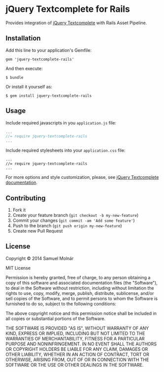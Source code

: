 # jQuery Textcomplete for Rails

Provides integration of [jQuery Textcomplete](https://github.com/yuku-t/jquery-textcomplete) with Rails Asset Pipeline.

## Installation

Add this line to your application's Gemfile:

    gem 'jquery-textcomplete-rails'

And then execute:

    $ bundle

Or install it yourself as:

    $ gem install jquery-textcomplete-rails

## Usage

Include required javascripts in you `application.js` file:
```javascript
...
//= require jquery-textcomplete-rails
...
```

Include required stylesheets into your `application.css` file:
```
...
//= require jquery-textcomplete-rails
...
```

For more options and style customization, please, see [jQuery Textcomplete documentation](https://github.com/yuku-t/jquery-textcomplete).

## Contributing

1. Fork it
2. Create your feature branch (`git checkout -b my-new-feature`)
3. Commit your changes (`git commit -am 'Add some feature'`)
4. Push to the branch (`git push origin my-new-feature`)
5. Create new Pull Request

## License

Copyright &copy; 2014 Samuel Molnár

MIT License

Permission is hereby granted, free of charge, to any person obtaining
a copy of this software and associated documentation files (the
"Software"), to deal in the Software without restriction, including
without limitation the rights to use, copy, modify, merge, publish,
distribute, sublicense, and/or sell copies of the Software, and to
permit persons to whom the Software is furnished to do so, subject to
the following conditions:

The above copyright notice and this permission notice shall be
included in all copies or substantial portions of the Software.

THE SOFTWARE IS PROVIDED "AS IS", WITHOUT WARRANTY OF ANY KIND,
EXPRESS OR IMPLIED, INCLUDING BUT NOT LIMITED TO THE WARRANTIES OF
MERCHANTABILITY, FITNESS FOR A PARTICULAR PURPOSE AND
NONINFRINGEMENT. IN NO EVENT SHALL THE AUTHORS OR COPYRIGHT HOLDERS BE
LIABLE FOR ANY CLAIM, DAMAGES OR OTHER LIABILITY, WHETHER IN AN ACTION
OF CONTRACT, TORT OR OTHERWISE, ARISING FROM, OUT OF OR IN CONNECTION
WITH THE SOFTWARE OR THE USE OR OTHER DEALINGS IN THE SOFTWARE.
